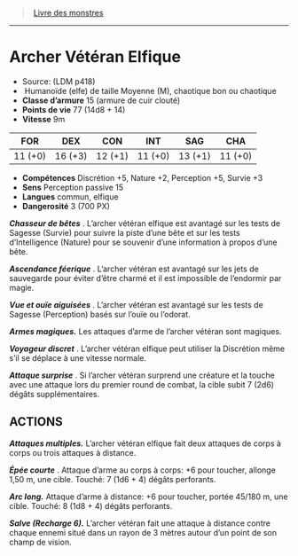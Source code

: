 ﻿> [Livre des monstres](tome_of_beasts.md)

---

# Archer Vétéran Elfique

- Source: (LDM p418)
-  Humanoïde (elfe) de taille Moyenne (M), chaotique bon ou chaotique
- **Classe d’armure** 15 (armure de cuir clouté)
- **Points de vie** 77 (14d8 + 14)
- **Vitesse** 9m

|FOR|DEX|CON|INT|SAG|CHA|
|---|---|---|---|---|---|
|11 (+0)|16 (+3)|12 (+1)|11 (+0)|13 (+1)|11 (+0)|

- **Compétences** Discrétion +5, Nature +2, Perception +5, Survie +3
- **Sens** Perception passive 15
- **Langues** commun, elfique
- **Dangerosité** 3 (700 PX)

**_Chasseur de bêtes_** . L’archer vétéran elfique est avantagé sur les tests de Sagesse (Survie) pour suivre la piste d’une bête et sur les tests d’Intelligence (Nature) pour se souvenir d’une information à propos d’une bête.

**_Ascendance féerique_** . L’archer vétéran est avantagé sur les jets de sauvegarde pour éviter d’être charmé et il est impossible de l’endormir par magie.

**_Vue et ouïe aiguisées_** . L’archer vétéran est avantagé sur les tests de Sagesse (Perception) basés sur l’ouïe ou l’odorat.

**_Armes magiques._** Les attaques d’arme de l’archer vétéran sont magiques.

**_Voyageur discret_** . L’archer vétéran elfique peut utiliser la Discrétion même s’il se déplace à une vitesse normale.

**_Attaque surprise_** . Si l’archer vétéran surprend une créature et la touche avec une attaque lors du premier round de combat, la cible subit 7 (2d6) dégâts supplémentaires.

## ACTIONS

**_Attaques multiples._** L’archer vétéran elfique fait deux attaques de corps à corps ou trois attaques à distance.

**_Épée courte_** . Attaque d’arme au corps à corps: +6 pour toucher, allonge 1,50 m, une cible. Touché: 7 (1d6 + 4) dégâts perforants.

**_Arc long._** Attaque d’arme à distance: +6 pour toucher, portée 45/180 m, une cible. Touché: 8 (1d8 + 4) dégâts perforants.

**_Salve (Recharge 6)._** L’archer vétéran fait une attaque à distance contre chaque ennemi situé dans un rayon de 3 mètres autour d’un point de son champ de vision.

